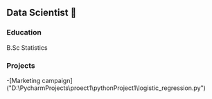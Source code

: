 ## Data Scientist 👋

### Education
B.Sc Statistics

### Projects
 -[Marketing campaign] ("D:\PycharmProjects\proect1\pythonProject1\logistic_regression.py")
